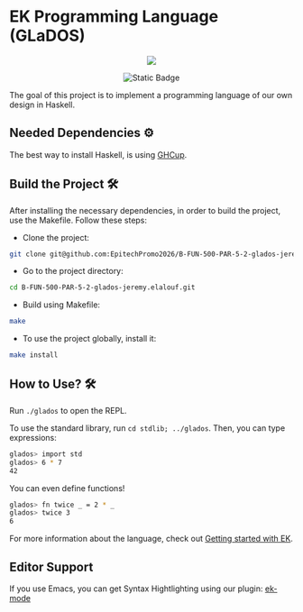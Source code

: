 # EK Programming Language (GLaDOS)

<div align="center">
    <img src="https://static.wikia.nocookie.net/epicpixelbattles/images/5/5f/400px-GLaDOS_P2.png/revision/latest?cb=20191127181958">

![Static Badge](https://img.shields.io/badge/EK-programming_language-blue)

</div>
The goal of this project is to implement a programming language of our own design in Haskell.

## Needed Dependencies ⚙️

The best way to install Haskell, is using [GHCup](https://www.haskell.org/ghcup/).

## Build the Project 🛠️

After installing the necessary dependencies, in order to build the project, use the Makefile. Follow these steps:

- Clone the project:

```sh
git clone git@github.com:EpitechPromo2026/B-FUN-500-PAR-5-2-glados-jeremy.elalouf.git
```

- Go to the project directory:

```sh
cd B-FUN-500-PAR-5-2-glados-jeremy.elalouf.git
```

- Build using Makefile:

```sh
make
```

- To use the project globally, install it:

```sh
make install
```

## How to Use? 🛠️

Run `./glados` to open the REPL.

To use the standard library, run `cd stdlib; ../glados`. Then, you can type expressions:

```sh
glados> import std
glados> 6 * 7
42
```

You can even define functions!

```sh
glados> fn twice _ = 2 * _
glados> twice 3
6
```

For more information about the language, check out [Getting started with EK](https://github.com/EpitechPromo2026/B-FUN-500-PAR-5-2-glados-jeremy.elalouf/wiki/Getting-Started-with-EK).

## Editor Support

If you use Emacs, you can get Syntax Hightlighting using our plugin: [ek-mode](editor/ek-mode)

